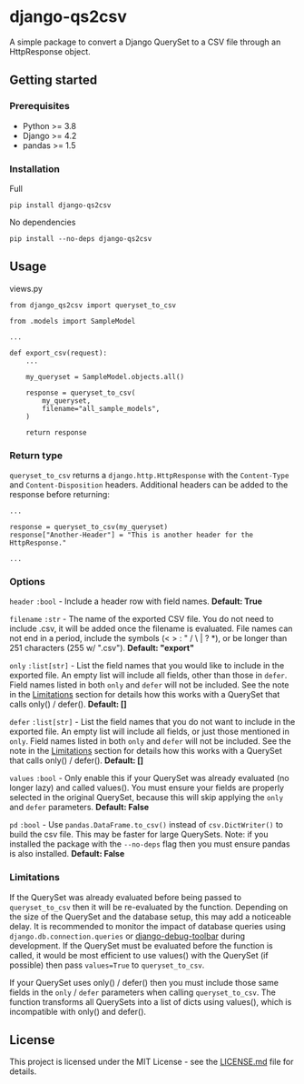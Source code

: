 # django-qs2csv

A simple package to convert a Django QuerySet to a CSV file through an HttpResponse object.

## Getting started

### Prerequisites

* Python >= 3.8
* Django >= 4.2
* pandas >= 1.5

### Installation

Full
```console
pip install django-qs2csv
```

No dependencies
```console
pip install --no-deps django-qs2csv
```

## Usage

views.py

```shell
from django_qs2csv import queryset_to_csv

from .models import SampleModel

...

def export_csv(request):
    ...

    my_queryset = SampleModel.objects.all()

    response = queryset_to_csv(
        my_queryset,
        filename="all_sample_models",
    )

    return response
```

### Return type

`queryset_to_csv` returns a `django.http.HttpResponse` with the `Content-Type` and `Content-Disposition` headers. Additional headers can be added to the response before returning:

```shell
...

response = queryset_to_csv(my_queryset)
response["Another-Header"] = "This is another header for the HttpResponse."

...
```

### Options

`header` `:bool` - Include a header row with field names. **Default: True**

`filename` `:str` - The name of the exported CSV file. You do not need to include .csv, it will be added once the filename is evaluated. File names can not end in a period, include the symbols (< > : " / \\ | ? *), or be longer than 251 characters (255 w/ ".csv"). **Default: "export"**

`only` `:list[str]` - List the field names that you would like to include in the exported file. An empty list will include all fields, other than those in `defer`. Field names listed in both `only` and `defer` will not be included. See the note in the [Limitations](#limitations) section for details how this works with a QuerySet that calls only() / defer(). **Default: []**

`defer` `:list[str]` - List the field names that you do not want to include in the exported file. An empty list will include all fields, or just those mentioned in `only`. Field names listed in both `only` and `defer` will not be included. See the note in the [Limitations](#limitations) section for details how this works with a QuerySet that calls only() / defer(). **Default: []**

`values` `:bool` - Only enable this if your QuerySet was already evaluated (no longer lazy) and called values(). You must ensure your fields are properly selected in the original QuerySet, because this will skip applying the `only` and `defer` parameters. **Default: False**

`pd` `:bool` - Use `pandas.DataFrame.to_csv()` instead of `csv.DictWriter()` to build the csv file. This may be faster for large QuerySets. Note: if you installed the package with the `--no-deps` flag then you must ensure pandas is also installed. **Default: False**

### Limitations

If the QuerySet was already evaluated before being passed to `queryset_to_csv` then it will be re-evaluated by the function. Depending on the size of the QuerySet and the database setup, this may add a noticeable delay. It is recommended to monitor the impact of database queries using `django.db.connection.queries` or [django-debug-toolbar](https://django-debug-toolbar.readthedocs.io/en/latest/index.html) during development. If the QuerySet must be evaluated before the function is called, it would be most efficient to use values() with the QuerySet (if possible) then pass `values=True` to `queryset_to_csv`.

If your QuerySet uses only() / defer() then you must include those same fields in the `only` / `defer` parameters when calling `queryset_to_csv`. The function transforms all QuerySets into a list of dicts using values(), which is incompatible with only() and defer().

## License

This project is licensed under the MIT License - see the [LICENSE.md](LICENSE.md) file for details.
